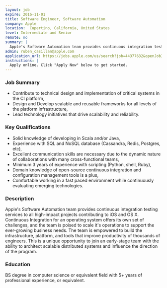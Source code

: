 ```yaml
---
layout: job
expire: 2016-11-01
title: Software Engineer, Software Automation
company: Apple
location:  Cupertino, California, United States
level: Intermediate and Senior
remote: no
summary: |
  Apple's Software Automation team provides continuous integration testing services to all high-impact projects contributing to iOS and OS X. Continuous Integration for an operating system offers its own set of challenges, and the team is poised to scale it's operations to support the ever-growing business needs. This is a unique opportunity to join an early-stage team with the ability to architect scalable distributed systems and influence the direction of the program.
admin: ruben_casillan@apple.com
application_url: https://jobs.apple.com/us/search?job=44377632&openJobId=44377632
instructions: |
  Apply online. Click "Apply Now" below to get started.
---
```


<!-- break -->

### Job Summary

- Contribute to technical design and implementation of critical systems in the CI platform,
- Design and Develop scalable and reusable frameworks for all levels of the platform infrastructure,
- Lead technology initiatives that drive scalability and reliability.

### Key Qualifications

  - Solid knowledge of developing in Scala and/or Java,
  - Experience with SQL and NoSQL database (Cassandra, Redis, Postgres, etc),
  - Excellent communication skills are necessary due to the dynamic nature of collaborations with many cross-functional teams,
  - Minimum 3 years of experience with scripting (Python, shell, Ruby),
  - Domain knowledge of open-source continuous integration and configuration management tools is a plus,
  - Comfortable working in a fast paced environment while continuously evaluating emerging technologies.

### Description

Apple's Software Automation team provides continuous integration testing services to all high-impact projects contributing to iOS and OS X. Continuous Integration for an operating system offers its own set of challenges, and the team is poised to scale it's operations to support the ever-growing business needs. The team is empowered to build the infrastructure, platform, and tools that improve productivity of thousands of engineers. This is a unique opportunity to join an early-stage team with the ability to architect scalable distributed systems and influence the direction of the program.


### Education

BS degree in computer science or equivalent field with 5+ years of professional experience, or equivalent.

